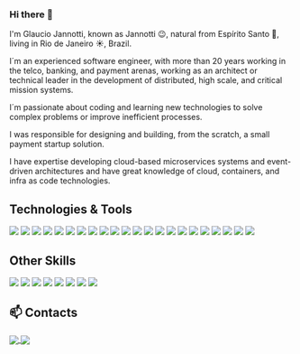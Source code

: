 ### Hi there :wave:

I'm Glaucio Jannotti, known as Jannotti :wink:, natural from Espírito Santo :baby:, living in Rio de Janeiro :sunny:, Brazil.

I´m an experienced software engineer, with more than 20 years working in the telco, banking, and payment arenas, working as an architect or technical leader in the development of distributed, high scale, and critical mission systems.

I´m passionate about coding and learning new technologies to solve complex problems or improve inefficient processes.

I was responsible for designing and building, from the scratch, a small payment startup solution.

I have expertise developing cloud-based microservices systems and event-driven architectures and have great knowledge of cloud, containers, and infra as code technologies.

## Technologies & Tools
![](https://img.shields.io/badge/Golang-Make?style=for-the-badge&logo=go&logoColor=white&color=00ADD8)
![](https://img.shields.io/badge/Java-Make?style=for-the-badge&logo=java&logoColor=white&color=ED8B00)
![](https://img.shields.io/badge/Kotlin-Make?&style=for-the-badge&logo=kotlin&logoColor=white&color=0095D5)
![](https://img.shields.io/badge/Spring-Make?style=for-the-badge&logo=spring&logoColor=white&color=6DB33F)
![](https://img.shields.io/badge/JavaScript-Make?style=for-the-badge&logo=javascript&logoColor=black&color=F7DF1E)
![](https://img.shields.io/badge/Node_JS-Make?style=for-the-badge&logo=node.js&logoColor=white&color=43853D)
![](https://img.shields.io/badge/React-Make?style=for-the-badge&logo=react&logoColor=61DAFB&color=20232A)
![](https://img.shields.io/badge/PostgreSQL-Make?style=for-the-badge&logo=postgresql&logoColor=white&color=316192)
![](https://img.shields.io/badge/MySQL-Make?style=for-the-badge&logo=mysql&logoColor=white&color=00000F)
![](https://img.shields.io/badge/Mongo-Make?style=for-the-badge&logo=mongodb&logoColor=white&color=4EA94B)
![](https://img.shields.io/badge/Dynamo_DB-Make?style=for-the-badge&logo=Amazon%20DynamoDB&logoColor=white&color=4053D6)
![](https://img.shields.io/badge/Redis-Make?style=for-the-badge&logo=redis&logoColor=white&color=D9281A)
![](https://img.shields.io/badge/Linux-Make?style=for-the-badge&logo=linux&logoColor=black&color=E34F26)
![](https://img.shields.io/badge/Amazon_AWS-Make?style=for-the-badge&logo=amazon-aws&logoColor=white&color=232F3E)
![](https://img.shields.io/badge/Google_Cloud-Make?style=for-the-badge&logo=google-cloud&logoColor=white&color=4285F4)
![](https://img.shields.io/badge/Kubernetes-Make?style=for-the-badge&logo=kubernetes&logoColor=white&color=326DE6)
![](https://img.shields.io/badge/Docker-Make?style=for-the-badge&logo=docker&logoColor=white&color=2496ED)
![](https://img.shields.io/badge/Terraform-Make?style=for-the-badge&logo=terraform&logoColor=white&color=7B42BC)
![](https://img.shields.io/badge/Helm-Make?style=for-the-badge&logo=helm&logoColor=white&color=E6522C)
![](https://img.shields.io/badge/Ansible-Make?style=for-the-badge&logo=ansible&logoColor=white&color=000000)
![](https://img.shields.io/badge/Rabbit_MQ-Make?style=for-the-badge&logo=rabbitmq&logoColor=white&color=FF6600)
![](https://img.shields.io/badge/Kafka-Make?style=for-the-badge&logo=apachekafka&logoColor=white&color=000000)

## Other Skills
![](https://img.shields.io/badge/DDD-Make?style=for-the-badge&color=2dadd8)
![](https://img.shields.io/badge/TDD-Make?style=for-the-badge&color=333)
![](https://img.shields.io/badge/SOLID-Make?style=for-the-badge&color=2dadd8)
![](https://img.shields.io/badge/Clean_Code-Make?style=for-the-badge&color=333)
![](https://img.shields.io/badge/Microservices-Make?style=for-the-badge&color=2dadd8)
![](https://img.shields.io/badge/Event_Driven-Make?style=for-the-badge&color=333)
![](https://img.shields.io/badge/Clean_Architecture-Make?style=for-the-badge&color=2dadd8)
![](https://img.shields.io/badge/Hexagonal_Architecture-Make?style=for-the-badge&color=333)

## 📫 Contacts
<a href="mailto:jannotti.glaucio@gmail.com" target="blank">
    <img align="center" src="https://img.shields.io/badge/Email-Make?style=for-the-badge&logo=gmail&logoColor=white&color=D14836" />
</a>
<a href="www.linkedin.com/in/jannotti-glaucio" target="blank">
    <img align="center" src="https://img.shields.io/badge/Linkedin-Make?style=for-the-badge&logo=linkedin&logoColor=white&color=0077B5" />
</a>
